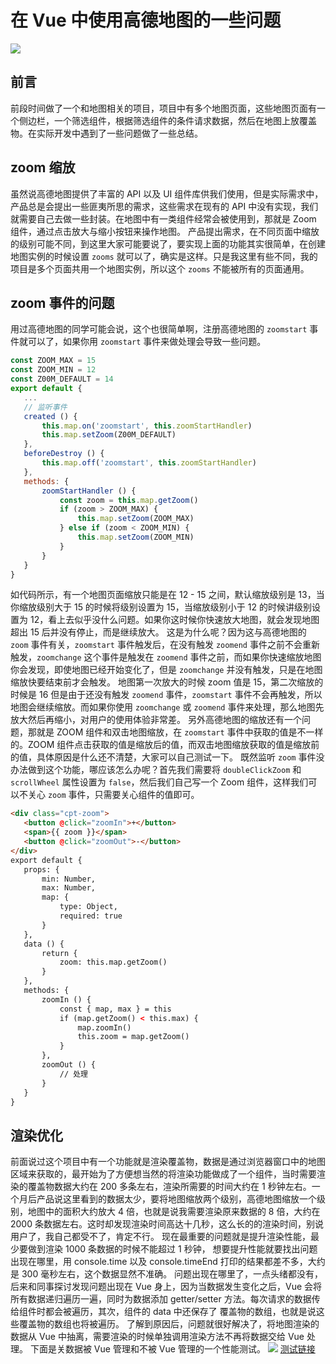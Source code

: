 # 在 Vue 中使用高德地图的一些问题
![](https://github.com/1969290646/blog/blob/master/doc/201801/source/banner.png)
 ## 前言
 前段时间做了一个和地图相关的项目，项目中有多个地图页面，这些地图页面有一个侧边栏，一个筛选组件，根据筛选组件的条件请求数据，然后在地图上放覆盖物。在实际开发中遇到了一些问题做了一些总结。
 ## zoom 缩放
 虽然说高德地图提供了丰富的 API 以及 UI 组件库供我们使用，但是实际需求中，产品总是会提出一些匪夷所思的需求，这些需求在现有的 API 中没有实现，我们就需要自己去做一些封装。在地图中有一类组件经常会被使用到，那就是 Zoom 组件，通过点击放大与缩小按钮来操作地图。
 产品提出需求，在不同页面中缩放的级别可能不同，到这里大家可能要说了，要实现上面的功能其实很简单，在创建地图实例的时候设置 `zooms` 就可以了，确实是这样。只是我这里有些不同，我的项目是多个页面共用一个地图实例，所以这个 `zooms` 不能被所有的页面通用。
 ## zoom 事件的问题
 用过高德地图的同学可能会说，这个也很简单啊，注册高德地图的 `zoomstart` 事件就可以了，如果你用 `zoomstart` 事件来做处理会导致一些问题。
 ```javascript
const ZOOM_MAX = 15
const ZOOM_MIN = 12
const Z00M_DEFAULT = 14
 export default {
	...
	// 监听事件
	created () {
		this.map.on('zoomstart', this.zoomStartHandler)
		this.map.setZoom(Z00M_DEFAULT)
	},
 	beforeDestroy () {
		this.map.off('zoomstart', this.zoomStartHandler)
	},
 	methods: {
		zoomStartHandler () {
			const zoom = this.map.getZoom()
			if (zoom > ZOOM_MAX) {
				this.map.setZoom(ZOOM_MAX)
			} else if (zoom < ZOOM_MIN) {
				this.map.setZoom(ZOOM_MIN)
			}
		}
	}
}
```
 如代码所示，有一个地图页面缩放只能是在 12 - 15 之间，默认缩放级别是 13，当你缩放级别大于 15 的时候将级别设置为 15，当缩放级别小于 12 的时候讲级别设置为 12，看上去似乎没什么问题。如果你这时候你快速放大地图，就会发现地图超出 15 后并没有停止，而是继续放大。
 这是为什么呢？因为这与高德地图的 `zoom` 事件有关，`zoomstart` 事件触发后，在没有触发 `zoomend` 事件之前不会重新触发，`zoomchange` 这个事件是触发在 `zoomend` 事件之前，而如果你快速缩放地图你会发现，即使地图已经开始变化了，但是 `zoomchange` 并没有触发，只是在地图缩放快要结束前才会触发。
 地图第一次放大的时候 zoom 值是 15，第二次缩放的时候是 16 但是由于还没有触发 `zoomend` 事件，`zoomstart` 事件不会再触发，所以地图会继续缩放。而如果你使用 `zoomchange` 或 `zoomend` 事件来处理，那么地图先放大然后再缩小，对用户的使用体验非常差。
 另外高德地图的缩放还有一个问题，那就是 ZOOM 组件和双击地图缩放，在 `zoomstart` 事件中获取的值是不一样的。ZOOM 组件点击获取的值是缩放后的值，而双击地图缩放获取的值是缩放前的值，具体原因是什么还不清楚，大家可以自己测试一下。
 既然监听 `zoom` 事件没办法做到这个功能，哪应该怎么办呢？首先我们需要将 `doubleClickZoom` 和 `scrollWheel` 属性设置为 `false`，然后我们自己写一个 Zoom 组件，这样我们可以不关心 `zoom` 事件，只需要关心组件的值即可。
 ```html
<div class="cpt-zoom">
	<button @click="zoomIn">+</button>
	<span>{{ zoom }}</span>
	<button @click="zoomOut">-</button>
</div>
 export default {
	props: {
		min: Number,
		max: Number,
		map: {
			type: Object,
			required: true
		}
	},
 	data () {
		return {
			zoom: this.map.getZoom()
		}
	},
 	methods: {
		zoomIn () {
			const { map, max } = this
			if (map.getZoom() < this.max) {
				map.zoomIn()
				this.zoom = map.getZoom()
			}
		},
 		zoomOut () {
			// 处理
		}
	}
}
```
 ## 渲染优化
 前面说过这个项目中有一个功能就是渲染覆盖物，数据是通过浏览器窗口中的地图区域来获取的，最开始为了方便想当然的将渲染功能做成了一个组件，当时需要渲染的覆盖物数据大约在 200 多条左右，渲染所需要的时间大约在 1 秒钟左右。一个月后产品说这里看到的数据太少，要将地图缩放两个级别，高德地图缩放一个级别，地图中的面积大约放大 4 倍，也就是说我需要渲染原来数据的 8 倍，大约在 2000 条数据左右。这时却发现渲染时间高达十几秒，这么长的的渲染时间，别说用户了，我自己都受不了，肯定不行。
 现在最重要的问题就是提升渲染性能，最少要做到渲染 1000 条数据的时候不能超过 1 秒钟，
想要提升性能就要找出问题出现在哪里，用 console.time 以及 console.timeEnd 打印的结果都差不多，大约是 300 毫秒左右，这个数据显然不准确。
 问题出现在哪里了，一点头绪都没有，后来和同事探讨发现问题出现在 Vue 身上，因为当数据发生变化之后，Vue 会将所有数据递归遍历一遍，同时为数据添加 getter/setter 方法。每次请求的数据传给组件时都会被遍历，其次，组件的 data 中还保存了 覆盖物的数组，也就是说这些覆盖物的数组也将被遍历。
 了解到原因后，问题就很好解决了，将地图渲染的数据从 Vue 中抽离，需要渲染的时候单独调用渲染方法不再将数据交给 Vue 处理。
 下面是关数据被 Vue 管理和不被 Vue 管理的一个性能测试。
 ![](https://github.com/1969290646/blog/blob/master/doc/201801/source/test.png)
 [测试链接](https://jsperf.com/test-vue-prop-data)
